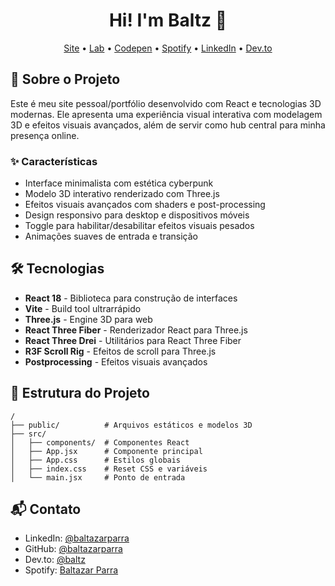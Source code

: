 <h1 align="center">Hi! I'm Baltz 🤙</h1>

<p align="center">
  <a href="https://baltazarparra.github.io/">Site</a> •
  <a href="https://codesandbox.io/u/baltazarparra">Lab</a> •
  <a href="https://codepen.io/baltazarparra">Codepen</a> •
  <a href="https://open.spotify.com/artist/5lgem0AFESB7PQ4GRg67CX">Spotify</a> •
  <a href="https://www.linkedin.com/in/baltazarparra/">LinkedIn</a> •
  <a href="https://dev.to/baltz">Dev.to</a>
</p>

## 🚀 Sobre o Projeto

Este é meu site pessoal/portfólio desenvolvido com React e tecnologias 3D modernas. Ele apresenta uma experiência visual interativa com modelagem 3D e efeitos visuais avançados, além de servir como hub central para minha presença online.

### ✨ Características

- Interface minimalista com estética cyberpunk
- Modelo 3D interativo renderizado com Three.js
- Efeitos visuais avançados com shaders e post-processing
- Design responsivo para desktop e dispositivos móveis
- Toggle para habilitar/desabilitar efeitos visuais pesados
- Animações suaves de entrada e transição

## 🛠️ Tecnologias

- **React 18** - Biblioteca para construção de interfaces
- **Vite** - Build tool ultrarrápido
- **Three.js** - Engine 3D para web
- **React Three Fiber** - Renderizador React para Three.js
- **React Three Drei** - Utilitários para React Three Fiber
- **R3F Scroll Rig** - Efeitos de scroll para Three.js
- **Postprocessing** - Efeitos visuais avançados

## 🔨 Estrutura do Projeto

```
/
├── public/          # Arquivos estáticos e modelos 3D
├── src/
│   ├── components/  # Componentes React
│   ├── App.jsx      # Componente principal
│   ├── App.css      # Estilos globais
│   ├── index.css    # Reset CSS e variáveis
│   └── main.jsx     # Ponto de entrada
```
## 📬 Contato

- LinkedIn: [@baltazarparra](https://www.linkedin.com/in/baltazarparra/)
- GitHub: [@baltazarparra](https://github.com/baltazarparra)
- Dev.to: [@baltz](https://dev.to/baltz)
- Spotify: [Baltazar Parra](https://open.spotify.com/artist/5lgem0AFESB7PQ4GRg67CX)
